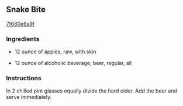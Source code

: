 ## Snake Bite

[7f680e6a9f](http://www.food.com/recipe/snake-bite-429897)

### Ingredients

 - 12 ounce of apples, raw, with skin

 - 12 ounce of alcoholic beverage, beer, regular, all

### Instructions

In 2 chilled pint glasses equally divide the hard cider. Add the beer and serve immediately.